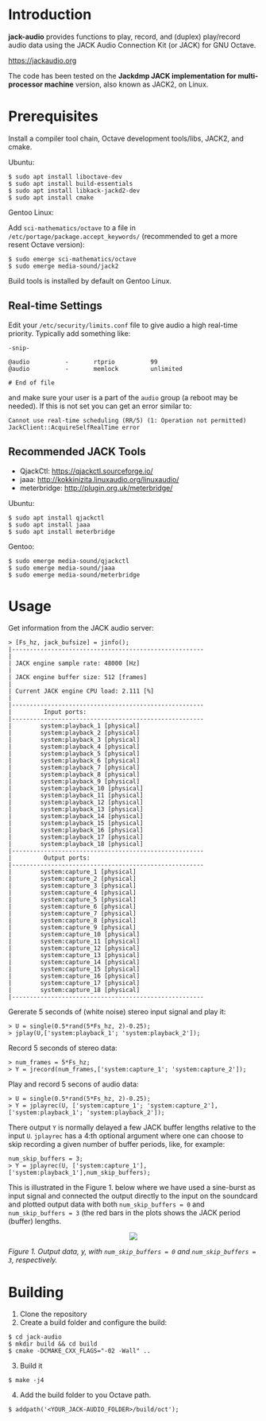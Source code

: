 # Introduction

**jack-audio** provides functions to play, record, and (duplex) play/record audio data using the
JACK Audio Connection Kit (or JACK) for GNU Octave.

https://jackaudio.org

The code has been tested on the **Jackdmp JACK implementation for multi-processor machine**
version, also known as JACK2, on Linux.

# Prerequisites

Install a compiler tool chain, Octave development tools/libs, JACK2, and cmake.

Ubuntu:

```
$ sudo apt install liboctave-dev
$ sudo apt install build-essentials
$ sudo apt install libkack-jackd2-dev
$ sudo apt install cmake
```

Gentoo Linux:

Add `sci-mathematics/octave` to a file in `/etc/portage/package.accept_keywords/`
(recommended to get a more resent Octave version):

```
$ sudo emerge sci-mathematics/octave
$ sudo emerge media-sound/jack2
```

Build tools is installed by default on Gentoo Linux.

## Real-time Settings

Edit your `/etc/security/limits.conf` file to give audio a high real-time priority. Typically add something
like:

```
-snip-

@audio          -       rtprio          99
@audio          -       memlock         unlimited

# End of file
```

and make sure your user is a part of the `audio` group (a reboot may be needed). If this is not set you can
get an error similar to:
```
Cannot use real-time scheduling (RR/5) (1: Operation not permitted)
JackClient::AcquireSelfRealTime error
```

## Recommended JACK Tools

* QjackCtl: https://qjackctl.sourceforge.io/
* jaaa: http://kokkinizita.linuxaudio.org/linuxaudio/
* meterbridge: http://plugin.org.uk/meterbridge/

Ubuntu:
```
$ sudo apt install qjackctl
$ sudo apt install jaaa
$ sudo apt install meterbridge
```

Gentoo:
```
$ sudo emerge media-sound/qjackctl
$ sudo emerge media-sound/jaaa
$ sudo emerge media-sound/meterbridge
```

# Usage


Get information from the JACK audio server:

```
> [Fs_hz, jack_bufsize] = jinfo();
|------------------------------------------------------
|
| JACK engine sample rate: 48000 [Hz]
|
| JACK engine buffer size: 512 [frames]
|
| Current JACK engine CPU load: 2.111 [%]
|
|------------------------------------------------------
|         Input ports:
|------------------------------------------------------
|        system:playback_1 [physical]
|        system:playback_2 [physical]
|        system:playback_3 [physical]
|        system:playback_4 [physical]
|        system:playback_5 [physical]
|        system:playback_6 [physical]
|        system:playback_7 [physical]
|        system:playback_8 [physical]
|        system:playback_9 [physical]
|        system:playback_10 [physical]
|        system:playback_11 [physical]
|        system:playback_12 [physical]
|        system:playback_13 [physical]
|        system:playback_14 [physical]
|        system:playback_15 [physical]
|        system:playback_16 [physical]
|        system:playback_17 [physical]
|        system:playback_18 [physical]
|------------------------------------------------------
|         Output ports:
|------------------------------------------------------
|        system:capture_1 [physical]
|        system:capture_2 [physical]
|        system:capture_3 [physical]
|        system:capture_4 [physical]
|        system:capture_5 [physical]
|        system:capture_6 [physical]
|        system:capture_7 [physical]
|        system:capture_8 [physical]
|        system:capture_9 [physical]
|        system:capture_10 [physical]
|        system:capture_11 [physical]
|        system:capture_12 [physical]
|        system:capture_13 [physical]
|        system:capture_14 [physical]
|        system:capture_15 [physical]
|        system:capture_16 [physical]
|        system:capture_17 [physical]
|        system:capture_18 [physical]
|------------------------------------------------------
```

Gererate 5 seconds of (white noise) stereo input signal and play it:

```
> U = single(0.5*rand(5*Fs_hz, 2)-0.25);
> jplay(U,['system:playback_1'; 'system:playback_2']);
```

Record 5 seconds of stereo data:

```
> num_frames = 5*Fs_hz;
> Y = jrecord(num_frames,['system:capture_1'; 'system:capture_2']);
```

Play and record 5 secons of audio data:

```
> U = single(0.5*rand(5*Fs_hz, 2)-0.25);
> Y = jplayrec(U, ['system:capture_1'; 'system:capture_2'], ['system:playback_1'; 'system:playback_2']);
```

There output `Y` is normally delayed a few JACK buffer lengths relative to the input `U`.  `jplayrec`
has a 4:th optional argument where one can choose to skip recording a given number of buffer periods,
like, for example:

```
num_skip_buffers = 3;
> Y = jplayrec(U, ['system:capture_1'], ['system:playback_1'],num_skip_buffers);
```

This is illustrated in the Figure 1. below where we have used a sine-burst as input signal
and connected the output directly to the input on the soundcard and plotted output data
with both `num_skip_buffers = 0` and `num_skip_buffers = 3` (the red bars in the plots
shows the JACK period (buffer) lengths.

<p align="center">
<img src="skip_periods.p">
</p>

_Figure 1. Output data, y, with `num_skip_buffers = 0` and `num_skip_buffers = 3`, respectively._

# Building

1. Clone the repository
2. Create a build folder and configure the build:

```
$ cd jack-audio
$ mkdir build && cd build
$ cmake -DCMAKE_CXX_FLAGS="-02 -Wall" ..
```

3. Build it

```
$ make -j4
```

4. Add the build folder to you Octave path.

```
$ addpath('<YOUR_JACK-AUDIO_FOLDER>/build/oct');
```
